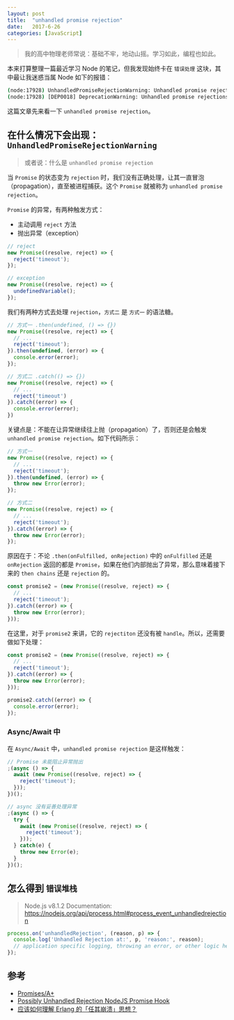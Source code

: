 ```yaml
---
layout: post
title:  "unhandled promise rejection"
date:   2017-6-26
categories: [JavaScript]
---
```


> 我的高中物理老师常说：基础不牢，地动山摇。学习如此，编程也如此。

本来打算整理一篇最近学习 Node 的笔记，但我发现始终卡在 `错误处理` 这块，其中最让我迷惑当属 Node 如下的报错：

```sh
(node:17928) UnhandledPromiseRejectionWarning: Unhandled promise rejection (rejection id: 2): Error
(node:17928) [DEP0018] DeprecationWarning: Unhandled promise rejections are deprecated. In the future, promise rejections that are not handled will terminate the Node.js process with a non-zero exit code.
```

这篇文章先来看一下 `unhandled promise rejection`。

## 在什么情况下会出现：`UnhandledPromiseRejectionWarning`

> 或者说：什么是 `unhandled promise rejection`

当 `Promise` 的状态变为 `rejection` 时，我们没有正确处理，让其一直冒泡（propagation），直至被进程捕获。这个 `Promise` 就被称为 `unhandled promise rejection`。

`Promise` 的异常，有两种触发方式：

- 主动调用 `reject` 方法
- 抛出异常（exception）

```js
// reject
new Promise((resolve, reject) => {
  reject('timeout');
});

// exception
new Promise((resolve, reject) => {
  undefinedVariable();
});
```

我们有两种方式去处理 `rejection`，`方式二` 是 `方式一` 的语法糖。

```js
// 方式一 .then(undefined, () => {})
new Promise((resolve, reject) => {
  // ...
  reject('timeout');
}).then(undefined, (error) => {
  console.error(error);
});

// 方式二 .catch(() => {})
new Promise((resolve, reject) => {
  // ...
  reject('timeout')
}).catch((error) => {
  console.error(error);
})
```

关键点是：不能在让异常继续往上抛（propagation）了，否则还是会触发 `unhandled promise rejection`。如下代码所示：

```js
// 方式一
new Promise((resolve, reject) => {
  // ...
  reject('timeout');
}).then(undefined, (error) => {
  throw new Error(error);
});

// 方式二
new Promise((resolve, reject) => {
  // ...
  reject('timeout');
}).catch((error) => {
  throw new Error(error);
});
```

原因在于：不论 `.then(onFulfilled, onRejection)` 中的 `onFulfilled` 还是 `onRejection` 返回的都是 `Promise`，如果在他们内部抛出了异常，那么意味着接下来的 `then chains` 还是 `rejection` 的。

```js
const promise2 = (new Promise((resolve, reject) => {
  // ...
  reject('timeout');
}).catch((error) => {
  throw new Error(error);
}));
```

在这里，对于 `promise2` 来讲，它的 `rejectiton` 还没有被 `handle`。所以，还需要做如下处理：

```js
const promise2 = (new Promise((resolve, reject) => {
  // ...
  reject('timeout');
}).catch((error) => {
  throw new Error(error);
}));

promise2.catch((error) => {
  console.error(error);
});
```

### Async/Await 中

在 `Async/Await` 中，`unhandled promise rejection` 是这样触发：

```js
// Promise 未能阻止异常抛出
;(async () => {
  await (new Promise((resolve, reject) => {
    reject('timeout');
  }));
})();

// async 没有妥善处理异常
;(async () => {
  try {
    await (new Promise((resolve, reject) => {
      reject('timeout');
    }));
  } catch(e) {
    throw new Error(e);
  }
})();
```

## 怎么得到 `错误堆栈`

> Node.js v8.1.2 Documentation: https://nodejs.org/api/process.html#process_event_unhandledrejection

```js
process.on('unhandledRejection', (reason, p) => {
  console.log('Unhandled Rejection at:', p, 'reason:', reason);
  // application specific logging, throwing an error, or other logic here
});
```

## 参考

- [Promises/A+](https://promisesaplus.com/)
- [Possibly Unhandled Rejection NodeJS Promise Hook](https://gist.github.com/benjamingr/0237932cee84712951a2)
- [应该如何理解 Erlang 的「任其崩溃」思想？](https://www.zhihu.com/question/21325941/answer/173370966)
